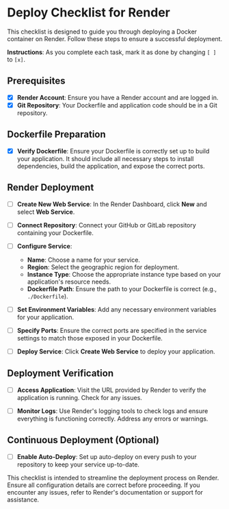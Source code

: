 # Deploy Checklist for Render

This checklist is designed to guide you through deploying a Docker container on Render. Follow these steps to ensure a successful deployment.

**Instructions**: As you complete each task, mark it as done by changing `[ ]` to `[x]`.

## Prerequisites

- [x] **Render Account**: Ensure you have a Render account and are logged in.
- [x] **Git Repository**: Your Dockerfile and application code should be in a Git repository.

## Dockerfile Preparation

- [x] **Verify Dockerfile**: Ensure your Dockerfile is correctly set up to build your application. It should include all necessary steps to install dependencies, build the application, and expose the correct ports.

## Render Deployment

- [ ] **Create New Web Service**: In the Render Dashboard, click **New** and select **Web Service**.

- [ ] **Connect Repository**: Connect your GitHub or GitLab repository containing your Dockerfile.

- [ ] **Configure Service**:
  - **Name**: Choose a name for your service.
  - **Region**: Select the geographic region for deployment.
  - **Instance Type**: Choose the appropriate instance type based on your application's resource needs.
  - **Dockerfile Path**: Ensure the path to your Dockerfile is correct (e.g., `./Dockerfile`).

- [ ] **Set Environment Variables**: Add any necessary environment variables for your application.

- [ ] **Specify Ports**: Ensure the correct ports are specified in the service settings to match those exposed in your Dockerfile.

- [ ] **Deploy Service**: Click **Create Web Service** to deploy your application.

## Deployment Verification

- [ ] **Access Application**: Visit the URL provided by Render to verify the application is running. Check for any issues.

- [ ] **Monitor Logs**: Use Render's logging tools to check logs and ensure everything is functioning correctly. Address any errors or warnings.

## Continuous Deployment (Optional)

- [ ] **Enable Auto-Deploy**: Set up auto-deploy on every push to your repository to keep your service up-to-date.

This checklist is intended to streamline the deployment process on Render. Ensure all configuration details are correct before proceeding. If you encounter any issues, refer to Render's documentation or support for assistance.
